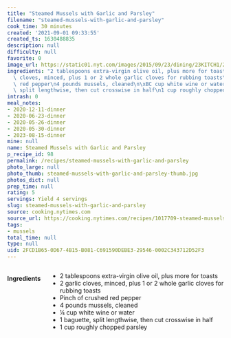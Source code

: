 ```yaml
---
title: "Steamed Mussels with Garlic and Parsley"
filename: "steamed-mussels-with-garlic-and-parsley"
cook_time: 30 minutes
created: '2021-09-01 09:33:55'
created_ts: 1630488835
description: null
difficulty: null
favorite: 0
image_url: https://static01.nyt.com/images/2015/09/23/dining/23KITCH1/23KITCH1-articleLarge.jpg
ingredients: "2 tablespoons extra-virgin olive oil, plus more for toasts\n2 garlic\
  \ cloves, minced, plus 1 or 2 whole garlic cloves for rubbing toasts\nPinch of crushed\
  \ red pepper\n4 pounds mussels, cleaned\n\xBC cup white wine or water\n1 baguette,\
  \ split lengthwise, then cut crosswise in half\n1 cup roughly chopped parsley"
intrash: 0
meal_notes:
- 2020-12-11-dinner
- 2020-06-23-dinner
- 2020-05-26-dinner
- 2020-05-30-dinner
- 2023-08-15-dinner
mine: null
name: Steamed Mussels with Garlic and Parsley
p_recipe_id: 98
permalink: /recipes/steamed-mussels-with-garlic-and-parsley
photo_large: null
photo_thumb: steamed-mussels-with-garlic-and-parsley-thumb.jpg
photos_dict: null
prep_time: null
rating: 5
servings: Yield 4 servings
slug: steamed-mussels-with-garlic-and-parsley
source: cooking.nytimes.com
source_url: https://cooking.nytimes.com/recipes/1017709-steamed-mussels-with-garlic-and-parsley?action=click&module=Global%20Search%20Recipe%20Card&pgType=search&rank=16
tags:
- mussels
total_time: null
type: null
uid: 2FCD1B65-0D67-4B15-B081-C691590DEBE3-29546-0002C343712D52F3
---
```

<div class="columns large-7 small-12" id="writeup">	</div><!-- #writeup -->
</div><!-- #row-one -->
<div class="row" id="row-two">	<div class="columns large-4 small-12" id="ingredients"><h4>Ingredients</h4><div class="box box-ingredients content"><ul>
<li>2 tablespoons extra-virgin olive oil, plus more for toasts</li>
<li>2 garlic cloves, minced, plus 1 or 2 whole garlic cloves for rubbing toasts</li>
<li>Pinch of crushed red pepper</li>
<li>4 pounds mussels, cleaned</li>
<li>¼ cup white wine or water</li>
<li>1 baguette, split lengthwise, then cut crosswise in half</li>
<li>1 cup roughly chopped parsley</li>
</ul>
</div>	</div>	<div class="columns large-6 small-12" id="directions">	</div>